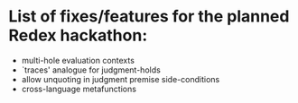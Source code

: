 # List of fixes/features for the planned Redex hackathon:

* multi-hole evaluation contexts
* `traces' analogue for judgment-holds
* allow unquoting in judgment premise side-conditions
* cross-language metafunctions